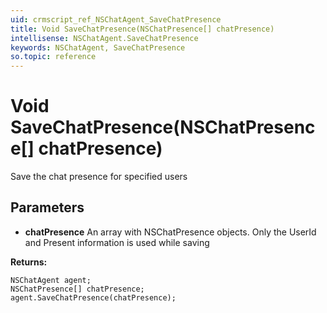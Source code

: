 ```yaml
---
uid: crmscript_ref_NSChatAgent_SaveChatPresence
title: Void SaveChatPresence(NSChatPresence[] chatPresence)
intellisense: NSChatAgent.SaveChatPresence
keywords: NSChatAgent, SaveChatPresence
so.topic: reference
---
```


# Void SaveChatPresence(NSChatPresence[] chatPresence)

Save the chat presence for specified users

## Parameters

* **chatPresence** An array with NSChatPresence objects. Only the UserId and Present information is used while saving

**Returns:** 

```crmscript
NSChatAgent agent;
NSChatPresence[] chatPresence;
agent.SaveChatPresence(chatPresence);
```

